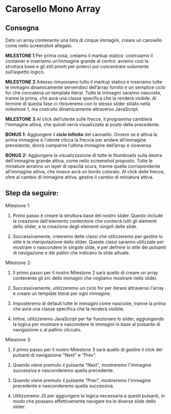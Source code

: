 Carosello Mono Array
===

## Consegna
Dato un array contenente una lista di cinque immagini, creare un carosello come nello screenshot allegato.

**MILESTONE 1**
Per prima cosa, creiamo il markup statico: costruiamo il container e inseriamo un’immagine grande al centro: avremo così la struttura base e gli stili pronti per poterci poi concentrare solamente sull’aspetto logico.

**MILESTONE 2**
Adesso rimuoviamo tutto il markup statico e inseriamo tutte le immagini dinamicamente servendoci dell’array fornito e un semplice ciclo for che concatena un template literal.
Tutte le immagini saranno nascoste, tranne la prima, che avrà una classe specifica che la renderà visibile.
Al termine di questa fase ci ritroveremo con lo stesso slider stilato nella milestone 1, ma costruito dinamicamente attraverso JavaScript.

**MILESTONE 3**
Al click dell’utente sulle frecce, il programma cambierà l’immagine attiva, che quindi verrà visualizzata al posto della precedente.

**BONUS 1:**
Aggiungere il **ciclo infinito** del carosello. Ovvero se è attiva la prima immagine e l’utente clicca la freccia per andare all’immagine precedente, dovrà comparire l’ultima immagine dell’array e viceversa.

**BONUS 2:**
Aggiungere la visualizzazione di tutte le thumbnails sulla destra dell’immagine grande attiva, come nello screenshot proposto. Tutte le miniature avranno un layer di opacità scura, tranne quella corrispondente all’immagine attiva, che invece avrà un bordo colorato.
Al click delle frecce, oltre al cambio di immagine attiva, gestire il cambio di miniatura attiva.

## Step da seguire:
Milestone 1:

1. Primo passo è creare la struttura base del nostro slider. Questo include la creazione dell'elemento contenitore che conterrà tutti gli elementi dello slider, e la creazione degli elementi singoli delle slide.

2. Successivamente, creeremo delle classi che utilizzeremo per gestire lo stile e la manipolazione dello slider. Queste classi saranno utilizzate per mostrare o nascondere le singole slide, e per definire lo stile dei pulsanti di navigazione e dei pallini che indicano la slide attuale.

Milestone 2:

1. Il primo passo per il nostro Milestone 2 sarà quello di creare un array contenente gli src delle immagini che vogliamo mostrare nello slider.

2. Successivamente, utilizzeremo un ciclo for per iterare attraverso l'array e creare un template literal per ogni immagine.

3. Imposteremo di default tutte le immagini come nascoste, tranne la prima che avrà una classe specifica che la renderà visibile.

4. Infine, utilizzeremo JavaScript per far funzionare lo slider, aggiungendo la logica per mostrare e nascondere le immagini in base al pulsante di navigazione o al pallino cliccato.

Milestone 3:

1. Il primo passo per il nostro Milestone 3 sarà quello di gestire il click dei pulsanti di navigazione "Next" e "Prev".

2. Quando viene premuto il pulsante "Next", mostreremo l'immagine successiva e nasconderemo quella precedente.

3. Quando viene premuto il pulsante "Prev", mostreremo l'immagine precedente e nasconderemo quella successiva.

4. Utilizzeremo JS per aggiungere la logica necessaria a questi pulsanti, in modo che possano effettivamente navigare tra le diverse slide dello slider.